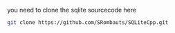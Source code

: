you need to clone the sqlite sourcecode here 

```bash
git clone https://github.com/SRombauts/SQLiteCpp.git
```

